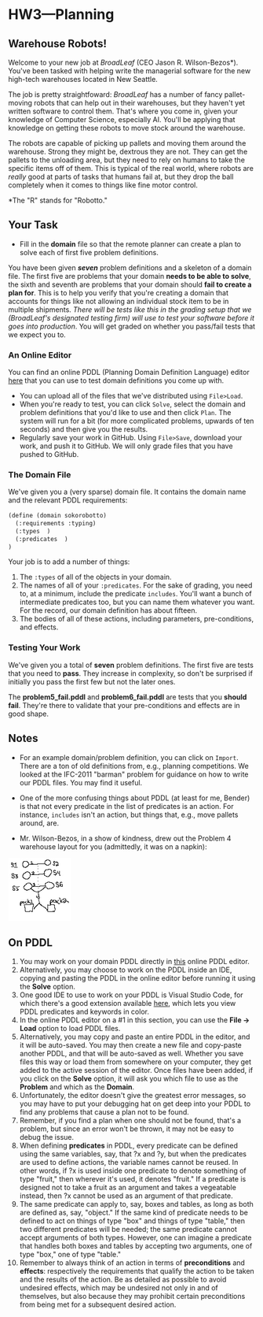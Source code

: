 # HW3—Planning

## Warehouse Robots!

Welcome to your new job at _BroadLeaf_ (CEO Jason R. Wilson-Bezos\*).
You've been tasked with helping write the managerial software for the 
new high-tech warehouses located in New Seattle.

The job is pretty straightfoward: _BroadLeaf_ has a number of fancy 
pallet-moving robots that can help out in their warehouses, but they
haven't yet written software to control them. That's where you come
in, given your knowledge of Computer Science, especially AI. You'll be applying
that knowledge on getting these robots to move stock around the 
warehouse.

The robots are capable of picking up pallets and moving them around 
the warehouse. Strong they might be, dextrous they are not. They can
get the pallets to the unloading area, but they need to rely on humans
to take the specific items off of them. This is typical of the real
world, where robots are _really_ good at parts of tasks that humans
fail at, but they drop the ball completely when it comes to things like 
fine motor control.

\*The "R" stands for "Robotto."

## Your Task

* Fill in the __domain__ file so that the remote planner can create a plan
to solve each of first five problem definitions.

You have been given ___seven___ problem definitions and a skeleton of a 
domain file. The first five are problems that your domain __needs to be
able to solve__, the sixth and seventh are problems that your domain
should __fail to create a plan for__. This is to help you verify that
you're creating a domain that accounts for things like not 
allowing an individual stock item to be in multiple shipments. _There
will be tests like this in the grading setup that we (BroadLeaf's designated testing firm) will use to test your software before it goes into production_. You will get graded on
whether you pass/fail tests that we expect you to.

### An Online Editor

You can find an online PDDL (Planning Domain Definition Language) editor [here](
http://editor.planning.domains/#) that you can use to test domain definitions you come up with.

* You can upload all of the files that we've distributed using
`File>Load`.
* When you're ready to test, you can click `Solve`, select the domain
and problem definitions that you'd like to use and then click `Plan`.
The system will run for a bit (for more complicated problems, upwards
of ten seconds) and then give you the results.
* Regularly save your work in GitHub.  Using `File>Save`, download
your work, and push it to GitHub.  We will only grade files
that you have pushed to GitHub.

### The Domain File

We've given you a (very sparse) domain file. It contains the domain
name and the relevant PDDL requirements:

```
(define (domain sokorobotto)
  (:requirements :typing)
  (:types  )
  (:predicates  )
)
```

Your job is to add a number of things:

1. The `:types` of all of the objects in your domain.
2. The names of all of your `:predicates`. For the sake of grading, you
need to, at a minimum, include the predicate `includes`. You'll want a
bunch of intermediate predicates too, but you can name them whatever
you want. For the record, our domain definition has about fifteen.
3. The bodies of all of these actions, including parameters, pre-conditions, 
and effects.


### Testing Your Work

We've given you a total of __seven__ problem definitions. The first five
are tests that you need to __pass__. They increase in complexity, so don't
be surprised if initially you pass the first few but not the later 
ones.

The __problem5_fail.pddl__ and __problem6_fail.pddl__ are tests that you __should fail__. 
They're there to validate that your pre-conditions and effects are in good
shape.

## Notes

* For an example domain/problem definition, you can click on `Import`.
There are a ton of old definitions from, e.g., planning competitions.
We looked at the IFC-2011 "barman" problem for guidance on how to 
write our PDDL files. You may find it useful.

* One of the more confusing things about PDDL (at least for me,
Bender) is that not every predicate in the list of predicates is an 
action. For instance, `includes` isn't an action, but things that, e.g., move pallets around, are.

* Mr. Wilson-Bezos, in a show of kindness, drew out the Problem 4 
warehouse layout for you (admittedly, it was on a napkin):

![map](./lol.jpg)

## On PDDL

1. You may work on your domain PDDL directly in [this](http://editor.planning.domains/#) online PDDL editor.
2. Alternatively, you may choose to work on the PDDL inside an IDE, copying and pasting the PDDL in the online editor before running it using the __Solve__ option.
3. One good IDE to use to work on your PDDL is Visual Studio Code, for which there's a good extension available [here](https://marketplace.visualstudio.com/items?itemName=jan-dolejsi.pddl), which lets you view PDDL predicates and keywords in color.
4. In the online PDDL editor on a #1 in this section, you can use the __File -> Load__ option to load PDDL files.
5. Alternatively, you may copy and paste an entire PDDL in the editor, and it will be auto-saved. You may then create a new file and copy-paste another PDDL, and that will be auto-saved as well. Whether you save files this way or load them from somewhere on your computer, they get added to the active session of the editor. Once files have been added, if you click on the __Solve__ option, it will ask you which file to use as the __Problem__ and which as the __Domain__.
6. Unfortunately, the editor doesn't give the greatest error messages, so you may have to put your debugging hat on get deep into your PDDL to find any problems that cause a plan not to be found.
7. Remember, if you find a plan when one should not be found, that's a problem, but since an error won't be thrown, it may not be easy to debug the issue.
8. When defining __predicates__ in PDDL, every predicate can be defined using the same variables, say, that ?x and ?y, but when the predicates are used to define actions, the variable names cannot be reused. In other words, if ?x is used inside one predicate to denote something of type "fruit," then wherever it's used, it denotes "fruit." If a predicate is designed not to take a fruit as an argument and takes a vegeatable instead, then ?x cannot be used as an argument of that predicate.
9. The same predicate can apply to, say, boxes and tables, as long as both are defined as, say, "object." If the same kind of predicate needs to be defined to act on things of type "box" and things of type "table," then two different predicates will be needed; the same predicate cannot accept arguments of both types. However, one can imagine a predicate that handles both boxes and tables by accepting two arguments, one of type "box," one of type "table."
10. Remember to always think of an action in terms of __preconditions__ and __effects__: respectively the requirements that qualify the action to be taken and the results of the action. Be as detailed as possible to avoid undesired effects, which may be undesired not only in and of themselves, but also because they may prohibit certain preconditions from being met for a subsequent desired action.
